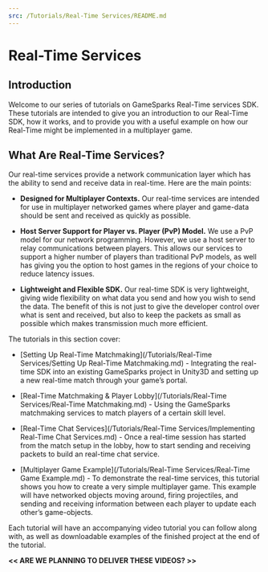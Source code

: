 ```yaml
---
src: /Tutorials/Real-Time Services/README.md
---
```


# Real-Time Services

## Introduction

Welcome to our series of tutorials on GameSparks Real-Time services SDK. These tutorials are intended to give you an introduction to our Real-Time SDK, how it works, and to provide you with a useful example on how our Real-Time might be implemented in a multiplayer game.


## What Are Real-Time Services?

Our real-time services provide a network communication layer which has the ability to send and receive data in real-time. Here are the main points:

* **Designed for Multiplayer Contexts.** Our real-time services are intended for use in multiplayer networked games where player and game-data should be sent and received as quickly as possible.

* **Host Server Support for Player vs. Player (PvP) Model.** We use a PvP model for our network programming. However, we use a host server to relay communications between players. This allows our services to support a higher number of players than traditional PvP models, as well has giving you the option to host games in the regions of your choice to reduce latency issues.

* **Lightweight and Flexible SDK.** Our real-time SDK is very lightweight, giving wide flexibility on what data you send and how you wish to send the data. The benefit of this is not just to give the developer control over what is sent and received, but also to keep the packets as small as possible which makes transmission much more efficient.

The tutorials in this section cover:

* [Setting Up Real-Time Matchmaking](/Tutorials/Real-Time Services/Setting Up Real-Time Matchmaking.md) - Integrating the real-time SDK into an existing GameSparks project in Unity3D and setting up a new real-time match through your game’s portal.

* [Real-Time Matchmaking & Player Lobby](/Tutorials/Real-Time Services/Real-Time Matchmaking.md) - Using the GameSparks matchmaking services to match players of a certain skill level.

* [Real-Time Chat Services](/Tutorials/Real-Time Services/Implementing Real-Time Chat Services.md) - Once a real-time session has started from the match setup in the lobby, how to start sending and receiving packets to build an real-time chat service.

* [Multiplayer Game Example](/Tutorials/Real-Time Services/Real-Time Game Example.md) - To demonstrate the real-time services, this tutorial shows you how to create a very simple multiplayer game. This example will have networked objects moving around, firing projectiles, and sending and receiving information between each player to update each other’s game-objects.

Each tutorial will have an accompanying video tutorial you can follow along with, as well as downloadable examples of the finished project at the end of the tutorial.

**<< ARE WE PLANNING TO DELIVER THESE VIDEOS? >>**
